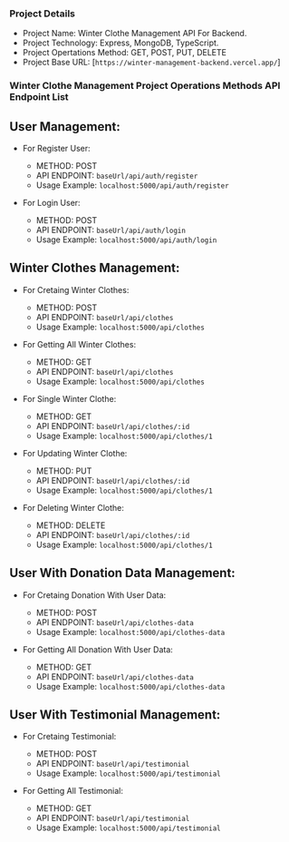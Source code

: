 ### Project Details

- Project Name: Winter Clothe Management API For Backend.
- Project Technology: Express, MongoDB, TypeScript.
- Project Opertations Method: GET, POST, PUT, DELETE
- Project Base URL: [`https://winter-management-backend.vercel.app/`]

### **Winter Clothe Management** Project Operations Methods API Endpoint List

## User Management:

- For Register User:
  - METHOD: POST
  - API ENDPOINT: `baseUrl/api/auth/register`
  - Usage Example: `localhost:5000/api/auth/register`

- For Login User:
  - METHOD: POST
  - API ENDPOINT: `baseUrl/api/auth/login`
  - Usage Example: `localhost:5000/api/auth/login`

## Winter Clothes Management:

- For Cretaing Winter Clothes:
  - METHOD: POST
  - API ENDPOINT: `baseUrl/api/clothes`
  - Usage Example: `localhost:5000/api/clothes`

- For Getting All Winter Clothes:
  - METHOD: GET
  - API ENDPOINT: `baseUrl/api/clothes`
  - Usage Example: `localhost:5000/api/clothes`

- For Single Winter Clothe:
  - METHOD: GET
  - API ENDPOINT: `baseUrl/api/clothes/:id`
  - Usage Example: `localhost:5000/api/clothes/1`

- For Updating Winter Clothe:
  - METHOD: PUT
  - API ENDPOINT: `baseUrl/api/clothes/:id`
  - Usage Example: `localhost:5000/api/clothes/1`

- For Deleting Winter Clothe:
  - METHOD: DELETE
  - API ENDPOINT: `baseUrl/api/clothes/:id`
  - Usage Example: `localhost:5000/api/clothes/1`

## User With Donation Data Management:

- For Cretaing Donation With User Data:
  - METHOD: POST
  - API ENDPOINT: `baseUrl/api/clothes-data`
  - Usage Example: `localhost:5000/api/clothes-data`

- For Getting All Donation With User Data:
  - METHOD: GET
  - API ENDPOINT: `baseUrl/api/clothes-data`
  - Usage Example: `localhost:5000/api/clothes-data`


## User With Testimonial Management:

- For Cretaing Testimonial:
  - METHOD: POST
  - API ENDPOINT: `baseUrl/api/testimonial`
  - Usage Example: `localhost:5000/api/testimonial`

- For Getting All Testimonial:
  - METHOD: GET
  - API ENDPOINT: `baseUrl/api/testimonial`
  - Usage Example: `localhost:5000/api/testimonial`

